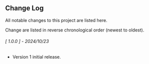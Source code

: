 ## Change Log

All notable changes to this project are listed here.  

Change are listed in reverse chronological order (newest to oldest).  

<span class="changelog">

###### [ 1.0.0 ] - 2024/10/23

  * Version 1 initial release.

</span>